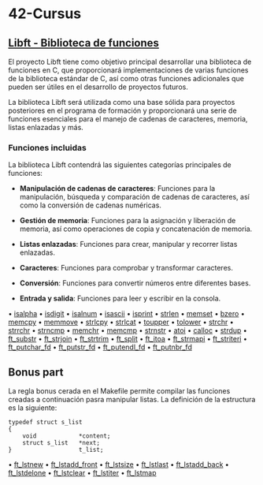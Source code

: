 # 42-Cursus
## [Libft - Biblioteca de funciones](https://github.com/AnaLR27/42-Cursus/tree/main/Libft)

El proyecto Libft tiene como objetivo principal desarrollar una biblioteca de funciones en C, que proporcionará implementaciones de varias funciones de la biblioteca estándar de C, así como otras funciones adicionales que pueden ser útiles en el desarrollo de proyectos futuros.

La biblioteca Libft será utilizada como una base sólida para proyectos posteriores en el programa de formación y proporcionará una serie de funciones esenciales para el manejo de cadenas de caracteres, memoria, listas enlazadas y más.

### Funciones incluidas
La biblioteca Libft contendrá las siguientes categorías principales de funciones:

- **Manipulación de cadenas de caracteres**: Funciones para la manipulación, búsqueda y comparación de cadenas de caracteres, así como la conversión de cadenas numéricas.

- **Gestión de memoria**: Funciones para la asignación y liberación de memoria, así como operaciones de copia y concatenación de memoria.

- **Listas enlazadas**: Funciones para crear, manipular y recorrer listas enlazadas.

- **Caracteres**: Funciones para comprobar y transformar caracteres.

- **Conversión**: Funciones para convertir números entre diferentes bases.

- **Entrada y salida**: Funciones para leer y escribir en la consola.

• [isalpha](https://github.com/AnaLR27/42-Cursus/blob/main/Libft/ft_isalpha.c)
• [isdigit](https://github.com/AnaLR27/42-Cursus/blob/main/Libft/ft_isdigit.c)
• [isalnum](https://github.com/AnaLR27/42-Cursus/blob/main/Libft/ft_isalnum.c)
• [isascii](https://github.com/AnaLR27/42-Cursus/blob/main/Libft/ft_isascii.c)
• [isprint](https://github.com/AnaLR27/42-Cursus/blob/main/Libft/ft_isprint.c)
• [strlen](https://github.com/AnaLR27/42-Cursus/blob/main/Libft/ft_strlen.c)
• [memset](https://github.com/AnaLR27/42-Cursus/blob/main/Libft/ft_memset.c)
• [bzero](https://github.com/AnaLR27/42-Cursus/blob/main/Libft/ft_bzero.c)
• [memcpy](https://github.com/AnaLR27/42-Cursus/blob/main/Libft/ft_memcpy.c)
• [memmove](https://github.com/AnaLR27/42-Cursus/blob/main/Libft/ft_memmove.c)
• [strlcpy](https://github.com/AnaLR27/42-Cursus/blob/main/Libft/ft_strlcpy.c)
• [strlcat](https://github.com/AnaLR27/42-Cursus/blob/main/Libft/ft_strlcat.c)
• [toupper](https://github.com/AnaLR27/42-Cursus/blob/main/Libft/ft_toupper.c)
• [tolower](https://github.com/AnaLR27/42-Cursus/blob/main/Libft/ft_tolower.c)
• [strchr](https://github.com/AnaLR27/42-Cursus/blob/main/Libft/ft_strchr.c)
• [strrchr](https://github.com/AnaLR27/42-Cursus/blob/main/Libft/ft_strrchr.c)
• [strncmp](https://github.com/AnaLR27/42-Cursus/blob/main/Libft/ft_strncmp.c)
• [memchr](https://github.com/AnaLR27/42-Cursus/blob/main/Libft/ft_memchr.c)
• [memcmp](https://github.com/AnaLR27/42-Cursus/blob/main/Libft/ft_memcmp.c)
• [strnstr](https://github.com/AnaLR27/42-Cursus/blob/main/Libft/ft_strnstr.c)
• [atoi](https://github.com/AnaLR27/42-Cursus/blob/main/Libft/ft_atoi.c)
• [calloc](https://github.com/AnaLR27/42-Cursus/blob/main/Libft/ft_calloc.c)
• [strdup](https://github.com/AnaLR27/42-Cursus/blob/main/Libft/ft_strdup.c)
• [ft_substr](https://github.com/AnaLR27/42-Cursus/blob/main/Libft/ft_substr.c)
• [ft_strjoin](https://github.com/AnaLR27/42-Cursus/blob/main/Libft/ft_strjoin.c)
• [ft_strtrim](https://github.com/AnaLR27/42-Cursus/blob/main/Libft/ft_strtrim.c)
• [ft_split](https://github.com/AnaLR27/42-Cursus/blob/main/Libft/ft_split.c)
• [ft_itoa](https://github.com/AnaLR27/42-Cursus/blob/main/Libft/ft_itoa.c)
• [ft_strmapi](https://github.com/AnaLR27/42-Cursus/blob/main/Libft/ft_strmapi.c)
• [ft_striteri](https://github.com/AnaLR27/42-Cursus/blob/main/Libft/ft_striteri.c)
• [ft_putchar_fd](https://github.com/AnaLR27/42-Cursus/blob/main/Libft/ft_putchar_fd.c)
• [ft_putstr_fd](https://github.com/AnaLR27/42-Cursus/blob/main/Libft/ft_putstr_fd.c)
• [ft_putendl_fd](https://github.com/AnaLR27/42-Cursus/blob/main/Libft/ft_putendl_fd.c)
• [ft_putnbr_fd](https://github.com/AnaLR27/42-Cursus/blob/main/Libft/ft_putnbr_fd.c)

## Bonus part
La regla bonus cerada en el Makefile permite compilar las funciones creadas a continuación pasra manipular listas. La definición de la estructura es la siguiente:
```
typedef struct s_list
{
	void			*content;
	struct s_list	*next;
}					t_list;
```



• [ft_lstnew](https://github.com/AnaLR27/42-Cursus/blob/main/Libft/ft_lstnew_bonus.c)
• [ft_lstadd_front](https://github.com/AnaLR27/42-Cursus/blob/main/Libft/ft_lstadd_front_bonus.c)
• [ft_lstsize](https://github.com/AnaLR27/42-Cursus/blob/main/Libft/ft_lstsize_bonus.c)
• [ft_lstlast](https://github.com/AnaLR27/42-Cursus/blob/main/Libft/ft_lstlast_bonus.c)
• [ft_lstadd_back](https://github.com/AnaLR27/42-Cursus/blob/main/Libft/ft_lstadd_back_bonus.c)
• [ft_lstdelone](https://github.com/AnaLR27/42-Cursus/blob/main/Libft/ft_lstdelone_bonus.c)
• [ft_lstclear](https://github.com/AnaLR27/42-Cursus/blob/main/Libft/ft_lstclear_bonus.c)
• [ft_lstiter](https://github.com/AnaLR27/42-Cursus/blob/main/Libft/ft_lstiter_bonus.c)
• [ft_lstmap](https://github.com/AnaLR27/42-Cursus/blob/main/Libft/ft_lstmap_bonus.c)
